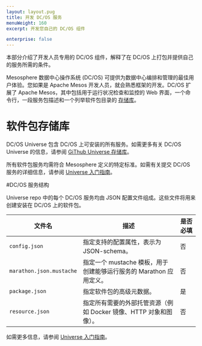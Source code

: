 ```yaml
---
layout: layout.pug
title: 开发 DC/OS 服务
menuWeight: 160
excerpt: 开发您自己的 DC/OS 组件

enterprise: false
---
```



本部分介绍了开发人员专用的 DC/OS 组件，解释了在 DC/OS 上打包并提供自己的服务所需的条件。

Mesosphere 数据中心操作系统 (DC/OS) 可提供为数据中心编排和管理的最佳用户体验。您如果是 Apache Mesos 开发人员，就会熟悉框架的开发。DC/OS 扩展了 Apache Mesos，其中包括用于运行状况检查和监控的 Web 界面，一个命令行，一段服务包描述和一个列举软件包目录的 [存储库](/mesosphere/dcos/cn/1.11/administering-clusters/repo/)。

# <a name="universe"></a>软件包存储库

DC/OS Universe 包含 DC/OS 上可安装的所有服务。如需更多有关 DC/OS Universe 的信息，请参阅 [GiThub Universe 存储库](https://github.com/mesosphere/universe)。

所有软件包服务均需符合 Mesosphere 定义的特定标准。如需有关提交 DC/OS 服务的详细信息，请参阅 [Universe 入门指南](https://github.com/mesosphere/universe/blob/version-3.x/docs/tutorial/GetStarted.md)。

#DC/OS 服务结构

Universe repo 中的每个 DC/OS 服务均由 JSON 配置文件组成。这些文件将用来创建安装在 DC/OS 上的软件包。

| 文件名 | 描述 | 是否必填 |
|------------------------|----------------------------------------------------------------------------------------------------------|----------|
|  `config.json` | 指定支持的配置属性，表示为 JSON-schema。| 否 |
|  `marathon.json.mustache` | 指定一个 mustache 模板，用于创建能够运行服务的 Marathon 应用定义。| 否 |
|  `package.json` | 指定软件包的高级元数据。| 是 |
|  `resource.json` | 指定所有需要的外部托管资源（例如 Docker 镜像、HTTP 对象和图像）。| 否 |

如需更多信息，请参阅 [Universe 入门指南](https://github.com/mesosphere/universe/blob/version-3.x/docs/tutorial/GetStarted.md)。
